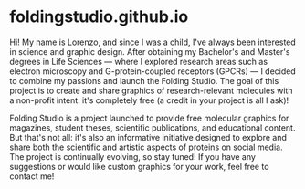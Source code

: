 # foldingstudio.github.io

Hi! My name is Lorenzo, and since I was a child, I've always been interested in science and graphic design. After obtaining my Bachelor's and Master's degrees in Life Sciences — where I explored research areas such as electron microscopy and G-protein-coupled receptors (GPCRs) — I decided to combine my passions and launch the Folding Studio. The goal of this project is to create and share graphics of research-relevant molecules with a non-profit intent: it's completely free (a credit in your project is all I ask)!

Folding Studio is a project launched to provide free molecular graphics for magazines, student theses, scientific publications, and educational content. But that's not all: it's also an informative initiative designed to explore and share both the scientific and artistic aspects of proteins on social media. The project is continually evolving, so stay tuned! If you have any suggestions or would like custom graphics for your work, feel free to contact me!


